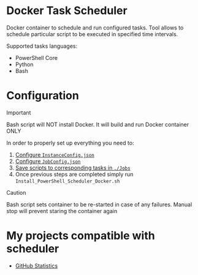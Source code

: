 # Docker Task Scheduler
Docker container to schedule and run configured tasks.
Tool allows to schedule particular script to be executed in specified time intervals.

Supported tasks languages:
- PowerShell Core
- Python
- Bash

# Configuration

> [!IMPORTANT]
> Bash script will NOT install Docker. It will build and run Docker container ONLY

In order to properly set up everything you need to:

1. [Configure `InstanceConfig.json`](/TaskScheduler/)
2. [Configure `JobConfig.json`](/TaskScheduler/)
3. [Save scripts to corresponding tasks in `./Jobs`](/Jobs/)
4. Once previous steps are completed simply run `Install_PowerShell_Scheduler_Docker.sh`

> [!CAUTION]
> Bash script sets container to be re-started in case of any failures.
> Manual stop will prevent staring the container again

# My projects compatible with scheduler
- [GitHub Statistics](https://github.com/StanislawHornaGitHub/GitHub_Statistics)
